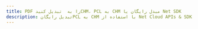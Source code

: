---title: PDF را به  تبدیل کنیدCHM، PCL به CHM مبدل رایگان یا Net SDKdescription: تبدیل رایگانPCL به CHM با استفاده از Net Cloud APIs & SDK همچنین اسناد PDF را در Cloud ایجاد، ویرایش و رندر کنید.---